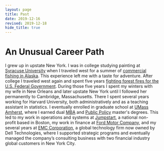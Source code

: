 ```yaml
---
layout: page
title: Past
date: 2019-12-16
revised: 2019-12-18
hide_title: true
---
```


# An Unusual Career Path

I grew up in upstate New York. I was in college studying painting at <a href="https://www.syracuse.edu/" target="_blank">Syracuse University</a> when I traveled west for a summer of <a href="http://www.adfg.alaska.gov/index.cfm?adfg=commercialbyfisherysalmon.main" target="_blank">commercial fishing in Alaska</a>. This experience left me with a taste for adventure. After college I traveled west again and spent five years <a href="https://en.wikipedia.org/wiki/Wildfire" target="_blank">fighting forest fires for the U.S. Federal Government</a>. During those five years I spent my winters with my wife in New Orleans and later upstate New York until I followed her permanently to Cambridge, Massachusetts. There I spent several years working for Harvard University, both administratively and as a teaching assistant in statistics. I eventually enrolled in graduate school at <a href="https://www.umass.edu/" target="_blank">UMass Amherst</a>, where I earned dual <a href="https://www.isenberg.umass.edu/" target="_blank">MBA</a> and <a href="https://www.masspolicy.org/" target="_blank">Public Policy</a> master's degrees. This led to my work in operations and systems at <a href="https://www.jstart.org/" target="_blank">Jumpstart</a>, a national non-profit based in Boston, my work in finance at <a href="http://www.ford.com" target="_blank">Ford Motor Company</a>, and my several years at <a href="https://www.emc.com/en-us/services/professional-services/index.htm" target="_blank">EMC Corporation</a>, a global technology firm now owned by Dell Technologies, where I supported strategic programs and eventually managed the company’s consulting business with two financial industry global customers in New York City.
